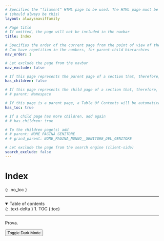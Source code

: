 ```yaml
---
# Specifies the "filament" HTML page to be used. The HTML page must be located in the "_layouts" folder.
# (should always be this)
layout: alwaysnaviffamily

# Page title
# If omitted, the page will not be included in the navbar
title: Index

# Specifies the order of the current page from the point of view of the navbar
# Can have repetition in the numbers, for parent-child hierarchies
nav_order: 1

# Let exclude the page from the navbar
nav_exclude: false

# If this page represents the parent page of a section that, therefore, has children, specify it in the following way
has_children: false

# If this page represents the child page of a section that, therefore, has ONE parent page, specify it in the following way
# # parent: Namespace

# If this page is a parent page, a Table Of Contents will be automatically generated containing all related child pages. Use the option below to disable this functionality.
has_toc: true

# If a child page has more children, add again
# # has_children: true

# To the children page(s) add
# # parent: NOME_PAGINA_GENITORE
# # grand_parent: NOME_PAGINA_NONNO__GENITORE_DEL_GENITORE

# Let exclude the page from the search engine (client-side)
search_exclude: false
---
```


# Index
<!-- Do not add to the table of contents -->
{: .no_toc }

---

<!-- Table of contents -->
<details open markdown="block">
  <summary>
      Table of contents
  </summary>
  {: .text-delta }
1. TOC
{:toc}
</details>

---

<!-- Content of the page -->
Prova.

<!-- Bottone di prova per lo switch a dark mode -->
<!-- Define a button with javascript incorporated -->
<!-- Import javascript file: "global.js" -->
<button id="lighdarkSwitcherButton" type="button" name="button" class="btn" onclick="toggleDarkMode()">Toggle Dark Mode</button>
<script src="/assets/js/global.js"></script>

